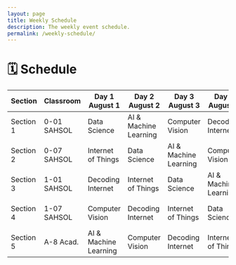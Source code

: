 ```yaml
---
layout: page
title: Weekly Schedule
description: The weekly event schedule.
permalink: /weekly-schedule/
---
```


# 🗓️ Schedule

| Section   | Classroom   | Day 1 August 1        | Day 2 August 2        | Day 3 August 3        | Day 4 August 4        | Day 5 August 5        |
|-----------|-------------|-----------------------|-----------------------|-----------------------|-----------------------|-----------------------|
| Section 1 | 0-01 SAHSOL | Data Science          | AI & Machine Learning | Computer Vision       | Decoding Internet     | Internet of Things    |
| Section 2 | 0-07 SAHSOL | Internet of Things    | Data Science          | AI & Machine Learning | Computer Vision       | Decoding Internet     |
| Section 3 | 1-01 SAHSOL | Decoding Internet     | Internet of Things    | Data Science          | AI & Machine Learning | Computer Vision       |
| Section 4 | 1-07 SAHSOL | Computer Vision       | Decoding Internet     | Internet of Things    | Data Science          | AI & Machine Learning |
| Section 5 | A-8 Acad.   | AI & Machine Learning | Computer Vision       | Decoding Internet     | Internet of Things    | Data Science          |